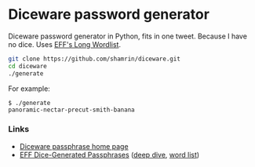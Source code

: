 # Diceware password generator

Diceware password generator in Python, fits in one tweet. Because I have no dice. Uses [EFF's Long Wordlist][wordlist].

```bash
git clone https://github.com/shamrin/diceware.git
cd diceware
./generate
```

For example:

```
$ ./generate
panoramic-nectar-precut-smith-banana
```

### Links

* [Diceware passphrase home page](http://www.diceware.com)
* [EFF Dice-Generated Passphrases](https://www.eff.org/dice) ([deep dive](https://www.eff.org/deeplinks/2016/07/new-wordlists-random-passphrases), [word list][wordlist])

[wordlist]: https://www.eff.org/files/2016/07/18/eff_large_wordlist.txt
